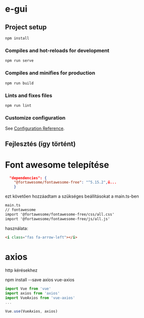 # e-gui

## Project setup
```
npm install
```

### Compiles and hot-reloads for development
```
npm run serve
```

### Compiles and minifies for production
```
npm run build
```

### Lints and fixes files
```
npm run lint
```

### Customize configuration
See [Configuration Reference](https://cli.vuejs.org/config/).

## Fejlesztés (így történt)

# Font awesome telepítése
```json
  "dependencies": {
    "@fortawesome/fontawesome-free": "^5.15.2",ű...
    }
```
ezt követően hozzáadtam a szükséges beállításokat a main.ts-ben
```html
main.ts
// fontawesome
import '@fortawesome/fontawesome-free/css/all.css'
import '@fortawesome/fontawesome-free/js/all.js'
```
használata:
```html
<i class="fas fa-arrow-left"></i>
```

# axios 
http kérésekhez

npm install --save axios vue-axios

```javascript
import Vue from 'vue'
import axios from 'axios'
import VueAxios from 'vue-axios'
...

Vue.use(VueAxios, axios)
```

